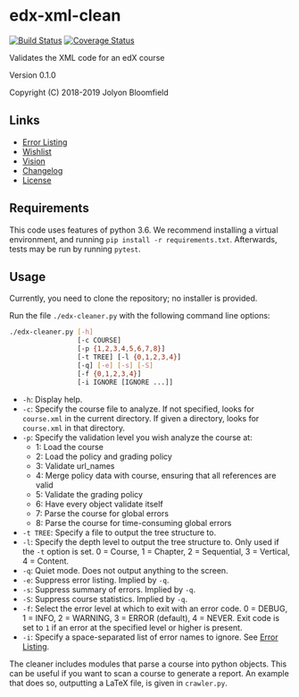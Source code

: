 # edx-xml-clean

[![Build Status](https://api.travis-ci.org/jolyonb/edx-xml-clean.svg?branch=master)](https://travis-ci.org/jolyonb/edx-xml-clean) [![Coverage Status](https://codecov.io/gh/jolyonb/edx-xml-clean/branch/master/graphs/badge.svg)](https://codecov.io/gh/jolyonb/edx-xml-clean)

Validates the XML code for an edX course

Version 0.1.0

Copyright (C) 2018-2019 Jolyon Bloomfield

## Links

* [Error Listing](errors.md)
* [Wishlist](wishlist.md)
* [Vision](vision.md)
* [Changelog](changelog.md)
* [License](LICENSE)

## Requirements

This code uses features of python 3.6. We recommend installing a virtual environment, and running `pip install -r requirements.txt`. Afterwards, tests may be run by running `pytest`.

## Usage

Currently, you need to clone the repository; no installer is provided.

Run the file `./edx-cleaner.py` with the following command line options:

```bash
./edx-cleaner.py [-h] 
                 [-c COURSE]
                 [-p {1,2,3,4,5,6,7,8}] 
                 [-t TREE] [-l {0,1,2,3,4}]
                 [-q] [-e] [-s] [-S]
                 [-f {0,1,2,3,4}]
                 [-i IGNORE [IGNORE ...]]
```

* `-h`: Display help.
* `-c`: Specify the course file to analyze. If not specified, looks for `course.xml` in the current directory. If given a directory, looks for `course.xml` in that directory.
* `-p`: Specify the validation level you wish analyze the course at:
  * 1: Load the course
  * 2: Load the policy and grading policy
  * 3: Validate url_names
  * 4: Merge policy data with course, ensuring that all references are valid
  * 5: Validate the grading policy
  * 6: Have every object validate itself
  * 7: Parse the course for global errors
  * 8: Parse the course for time-consuming global errors
* `-t TREE`: Specify a file to output the tree structure to.
* `-l`: Specify the depth level to output the tree structure to. Only used if the `-t` option is set. 0 = Course, 1 = Chapter, 2 = Sequential, 3 = Vertical, 4 = Content. 
* `-q`: Quiet mode. Does not output anything to the screen.
* `-e`: Suppress error listing. Implied by `-q`.
* `-s`: Suppress summary of errors. Implied by `-q`.
* `-S`: Suppress course statistics. Implied by `-q`.
* `-f`: Select the error level at which to exit with an error code. 0 = DEBUG, 1 = INFO, 2 = WARNING, 3 = ERROR (default), 4 = NEVER. Exit code is set to `1` if an error at the specified level or higher is present.
* `-i`: Specify a space-separated list of error names to ignore. See [Error Listing](errors.md).

The cleaner includes modules that parse a course into python objects. This can be useful if you want to scan a course to generate a report. An example that does so, outputting a LaTeX file, is given in `crawler.py`.
